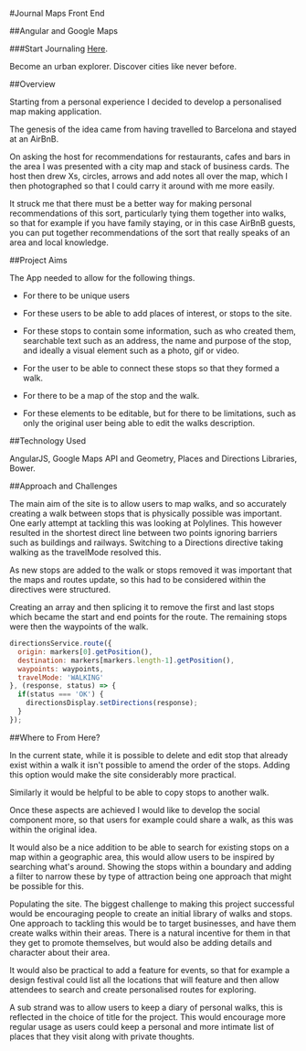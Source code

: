 #Journal Maps Front End

##Angular and Google Maps

###Start Journaling [Here](https://journal-maps.herokuapp.com/#/login).

Become an urban explorer. Discover cities like never before.

##Overview

Starting from a personal experience I decided to develop a personalised map making application.

The genesis of the idea came from having travelled to Barcelona and stayed at an AirBnB.

On asking the host for recommendations for restaurants, cafes and bars in the area I was presented with a city map and stack of business cards. The host then drew Xs, circles, arrows and add notes all over the map, which I then photographed so that I could carry it around with me more easily.

It struck me that there must be a better way for making personal recommendations of this sort, particularly tying them together into walks, so that for example if you have family staying, or in this case AirBnB guests, you can put together recommendations of the sort that really speaks of an area and local knowledge.

##Project Aims

The App needed to allow for the following things.

* For there to be unique users

* For these users to be able to add places of interest, or stops to the site.

* For these stops to contain some information, such as who created them, searchable text such as an address, the name and purpose of the stop, and ideally a visual element such as a photo, gif or video.

* For the user to be able to connect these stops so that they formed a walk.

* For there to be a map of the stop and the walk.

* For these elements to be editable, but for there to be limitations, such as only the original user being able to edit the walks description.


##Technology Used

AngularJS, Google Maps API and Geometry, Places and Directions Libraries, Bower.  

##Approach and Challenges

The main aim of the site is to allow users to map walks, and so accurately creating a walk between stops that is physically possible was important. One early attempt at tackling this was looking at Polylines. This however resulted in the shortest direct line between two points ignoring barriers such as buildings and railways. Switching to a Directions directive taking walking as the travelMode resolved this.

As new stops are added to the walk or stops removed it was important that the maps and routes update, so this had to be considered within the directives were structured.

Creating an array and then splicing it to remove the first and last stops which became the start and end points for the route. The remaining stops were then the waypoints of the walk.

```javascript
directionsService.route({
  origin: markers[0].getPosition(),
  destination: markers[markers.length-1].getPosition(),
  waypoints: waypoints,
  travelMode: 'WALKING'
}, (response, status) => {
  if(status === 'OK') {
    directionsDisplay.setDirections(response);
  }
});
```
##Where to From Here?

In the current state, while it is possible to delete and edit stop that already exist within a walk it isn't possible to amend the order of the stops. Adding this option would make the site considerably more practical.

Similarly it would be helpful to be able to copy stops to another walk.

Once these aspects are achieved I would like to develop the social component more, so that users for example could share a walk, as this was within the original idea.

It would also be a nice addition to be able to search for existing stops on a map within a geographic area, this would allow users to be inspired by searching what's around. Showing the stops within a boundary and adding a filter to narrow these by type of attraction being one approach that might be possible for this.

Populating the site. The biggest challenge to making this project successful would be encouraging people to create an initial library of walks and stops. One approach to tackling this would be to target businesses, and have them create walks within their areas. There is a natural incentive for them in that they get to promote themselves, but would also be adding details and character about their area.

It would also be practical to add a feature for events, so that for example a design festival could list all the locations that will feature and then allow attendees to search and create personalised routes for exploring.  

A sub strand was to allow users to keep a diary of personal walks, this is reflected in the choice of title for the project. This would encourage more regular usage as users could keep a personal and more intimate list of places that they visit along with private thoughts.
